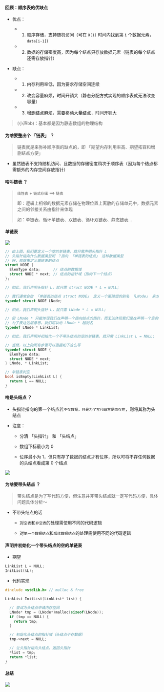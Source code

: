 #### 回顾：顺序表的优缺点

- 优点：

  - 1. 顺序存储，支持随机访问（可在 `O(1)` 时间内找到第 `i` 个数据元素，`data[i-1]`）

  - 2. 数据的存储密度高，因为每个结点只存放数据元素（链表的每个结点还需存放指针）

- 缺点：

  - 1. 内存利用率低，因为要求存储空间连续

  - 2. 改变容量麻烦，时间开销大（静态分配方式实现的顺序表就无法改变容量）

  - 3. 增删结点麻烦，需要移动大量结点，时间开销大

> (小声bb)：基本都是因为静态数组的物理结构

#### 为啥要整出个 「链表」 ？

> 链表就是来弥补顺序表的缺点的，即 「期望内存利用率高、期望拓容和增删结点方便」

- 虽然链表不支持随机访问、且数据的存储密度稍次于顺序表（因为每个结点都需额外的内存空间存放指针）

#### 啥叫链表 ？

> `线性表` + `链式存储` ==> `链表`
>
> 即：逻辑上相邻的数据元素存储在物理位置上离散的存储单元中，数据元素之间的邻接关系由指针来体现
>
> 如：单链表、循环单链表、双链表、循环双链表、静态链表...

#### 单链表

<img src="https://aliyun-oss-lpj.oss-cn-qingdao.aliyuncs.com/images/old-from-gitee-2022-03-25/by-picgo/image-20210930105246839.png"></img>

```c
// 由上图，我们要定义一个空的单链表，就只需声明头指针 L
// 头指针指向什么数据类型呢 ？指向 「单链表的结点」 这种数据类型
// 好，那就先定义单链表的结点
struct NODE {
  ElemType data;      // 结点的数据域
  struct NODE * next; // 结点的指针域（指向下一个结点）
};

// 如此，我们声明头指针 L，就只需 struct NODE * L = NULL;
```
```c
// 我们通常会给 「单链表的结点 struct NODE」 定义一个更简短的别名 「LNode」 来方便我们的使用
typedef struct NODE LNode;

// 如此，我们声明头指针 L，就只需 LNode * L = NULL;
```
```c
// 但 LNode * 只能体现我们在声明一个指向结点的指针，而无法体现我们是在声明一个空的单链表
// 为了表达这层意思，我们可以给 LNode * 起别名
typedef LNode * LinkList;

// 如此，我们声明并初始化一个不带头结点的空的单链表，就只需 LinkList L = NULL;
```

```c
// 当然，以上的所有步骤可以直接如下这么写
typedef struct NODE {
  ElemType data;
  struct NODE * next;
} LNode, * LinkList;
```
```c
// 单链表判空
bool isEmpty(LinkList L) {
  return L == NULL;
}
```

#### 啥是头结点 ？

- 头指针指向的第一个结点若`不存数据，只是为了写代码方便而存在`，则将其称为头结点

- 注意：

  - 分清 「头指针」 和 「头结点」

  - 数组下标最小为 0

  - 位序最小为 1，但只有存了数据的结点才有位序，所以可将不存任何数据的头结点看成第 0 个结点

<img src="https://aliyun-oss-lpj.oss-cn-qingdao.aliyuncs.com/images/old-from-gitee-2022-03-25/by-picgo/image-20211007232904622.png"></img>

#### 为啥要带头结点 ？

> 带头结点是为了写代码方便，但注意并非带头结点就一定写代码方便，具体问题具体分析～

- 不带头结点的话

  - 对`空表`和`非空表`的处理需使用不同的代码逻辑

  - 对`第一个数据结点`和`后续数据结点`的处理需使用不同的代码逻辑

#### 声明并初始化一个带头结点的空的单链表

- 期望

```c
LinkList L = NULL;
InitList(&L);
```

- 代码实现

```c
#include <stdlib.h> // malloc & free

LinkList InitList(LinkList* list) {

  // 尝试为头结点申请内存空间
  LNode* tmp = (LNode*)malloc(sizeof(LNode));
  if (tmp == NULL) {
    return tmp;
  }

  // 初始化头结点的指针域（头结点不存数据）
  tmp->next = NULL;

  // 让头指针指向头结点，返回头指针
  *list = tmp;
  return *list;
}
```

#### 总结

<img src="https://aliyun-oss-lpj.oss-cn-qingdao.aliyuncs.com/images/old-from-gitee-2022-03-25/by-picgo/image-20210926202558035.png"></img>
